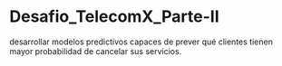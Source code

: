 # Desafio_TelecomX_Parte-II
desarrollar modelos predictivos capaces de prever qué clientes tienen mayor probabilidad de cancelar sus servicios.
